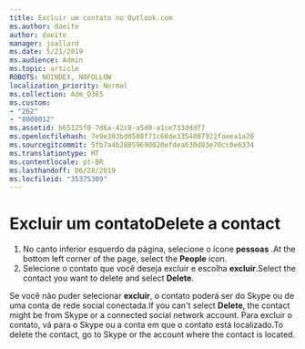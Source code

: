 ```yaml
---
title: Excluir um contato no Outlook.com
ms.author: daeite
author: daeite
manager: joallard
ms.date: 5/21/2019
ms.audience: Admin
ms.topic: article
ROBOTS: NOINDEX, NOFOLLOW
localization_priority: Normal
ms.collection: Adm_O365
ms.custom:
- "262"
- "8000012"
ms.assetid: b65125f0-7d6a-42c8-a5d8-a1ce733dddf7
ms.openlocfilehash: 7e9e303bd0508f71c68de3354807922faeea1a26
ms.sourcegitcommit: 5fb7a4b28859690020efdea630d03e70cc0e6334
ms.translationtype: MT
ms.contentlocale: pt-BR
ms.lasthandoff: 06/28/2019
ms.locfileid: "35375309"
---
```

# <a name="delete-a-contact"></a><span data-ttu-id="ddc20-102">Excluir um contato</span><span class="sxs-lookup"><span data-stu-id="ddc20-102">Delete a contact</span></span>

1. <span data-ttu-id="ddc20-103">No canto inferior esquerdo da página, selecione o ícone **pessoas** .</span><span class="sxs-lookup"><span data-stu-id="ddc20-103">At the bottom left corner of the page, select the **People** icon.</span></span>
2. <span data-ttu-id="ddc20-104">Selecione o contato que você deseja excluir e escolha **excluir**.</span><span class="sxs-lookup"><span data-stu-id="ddc20-104">Select the contact you want to delete and select **Delete**.</span></span>

<span data-ttu-id="ddc20-105">Se você não puder selecionar **excluir**, o contato poderá ser do Skype ou de uma conta de rede social conectada.</span><span class="sxs-lookup"><span data-stu-id="ddc20-105">If you can't select **Delete**, the contact might be from Skype or a connected social network account.</span></span> <span data-ttu-id="ddc20-106">Para excluir o contato, vá para o Skype ou a conta em que o contato está localizado.</span><span class="sxs-lookup"><span data-stu-id="ddc20-106">To delete the contact, go to Skype or the account where the contact is located.</span></span>